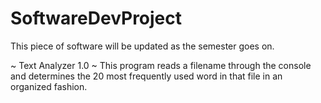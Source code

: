 # SoftwareDevProject
This piece of software will be updated as the semester goes on.

~ Text Analyzer 1.0 ~
This program reads a filename through the console and determines
the 20 most frequently used word in that file in an organized 
fashion. 
